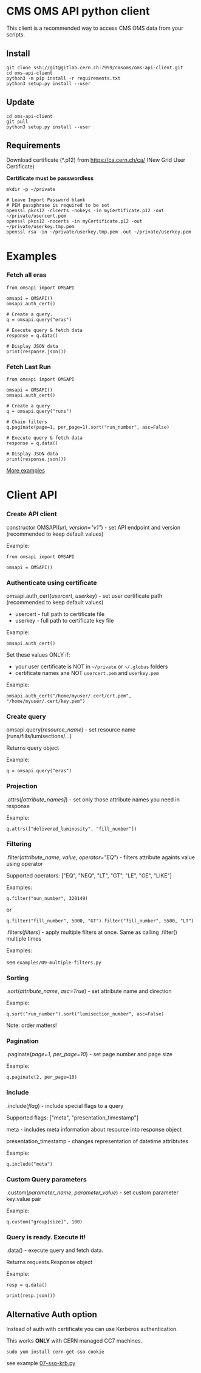 # CMS OMS API python client

This client is a recommended way to access CMS OMS data from your scripts.

## Install

```
git clone ssh://git@gitlab.cern.ch:7999/cmsoms/oms-api-client.git
cd oms-api-client
python3 -m pip install -r requirements.txt
python3 setup.py install --user
```

## Update
```
cd oms-api-client
git pull
python3 setup.py install --user
```

## Requirements

Download certificate (*.p12) from https://ca.cern.ch/ca/ (New Grid User Certificate)

**Certificate must be passwordless**

```
mkdir -p ~/private

# Leave Import Password blank
# PEM passphrase is required to be set
openssl pkcs12 -clcerts -nokeys -in myCertificate.p12 -out ~/private/usercert.pem
openssl pkcs12 -nocerts -in myCertificate.p12 -out ~/private/userkey.tmp.pem
openssl rsa -in ~/private/userkey.tmp.pem -out ~/private/userkey.pem
```

# Examples

### Fetch all eras
```
from omsapi import OMSAPI

omsapi = OMSAPI()
omsapi.auth_cert()

# Create a query.
q = omsapi.query("eras")

# Execute query & fetch data
response = q.data()

# Display JSON data
print(response.json())
```

### Fetch Last Run
```
from omsapi import OMSAPI

omsapi = OMSAPI()
omsapi.auth_cert()

# Create a query
q = omsapi.query("runs")

# Chain filters
q.paginate(page=1, per_page=1).sort("run_number", asc=False)

# Execute query & fetch data
response = q.data()

# Display JSON data
print(response.json())
```

[More examples](examples/)

# Client API

### Create API client
constructor OMSAPI(*url*, *version="v1"*) - set API endpoint and version (recommended to keep default values)

Example:
```
from omsapi import OMSAPI

omsapi = OMSAPI()
```

### Authenticate using certificate
omsapi.auth_cert(*usercert*, *userkey*) - set user certificate path (recommended to keep default values)

* usercert - full path to certificate file
* userkey - full path to certificate key file

Example:
```
omsapi.auth_cert()
```

Set these values ONLY if:
* your user certificate is NOT in `~/private` or `~/.globus` folders
* certificate names ane NOT `usercert.pem` and `userkey.pem`

Example:
```
omsapi.auth_cert("/home/myuser/.cert/crt.pem", "/home/myuser/.cert/key.pem") 
```

### Create query
omsapi.query(*resource_name*) - set resource name (runs/fills/lumisections/...)

Returns query object

Example:
```
q = omsapi.query("eras")
```

### Projection
.attrs(*[attribute_names]*) - set only those attribute names you need in response

Example:
```
q.attrs(["delivered_luminosity", "fill_number"])
```

### Filtering
.filter(*attribute_name*, *value*, *operator="EQ"*) - filters attribute againts value using operator

Supported operators: ["EQ", "NEQ", "LT", "GT", "LE", "GE", "LIKE"]

Examples:
```
q.filter("nun_number", 320149)
```
or
```
q.filter("fill_number", 5000, "GT").filter("fill_number", 5500, "LT")
```

.filters(*filters*) - apply multiple filters at once. Same as calling .filter() multiple times

Examples:

see `examples/09-multiple-filters.py`

### Sorting
.sort(*attribute_name*, *asc=True*) - set attribute name and direction

Example:
```
q.sort("run_number").sort("lumisection_number", asc=False)
```
Note: order matters!

### Pagination
.paginate(*page=1*, *per_page=10*) - set page number and page size

Example:
```
q.paginate(2, per_page=10)
```

### Include
.include(*flag*) - include special flags to a query

Supported flags: ["meta", "presentation_timestamp"]

meta - includes meta information about resource into response object

presentation_timestamp - changes representation of datetime attribtutes

Example:
```
q.include("meta")
```

### Custom Query parameters
.custom(*parameter_name*, *parameter_value*) - set custom parameter key:value pair

Example:
```
q.custom("group[size]", 100)
```

### Query is ready. Execute it!
.data() - execute query and fetch data.

Returns requests.Response object

Example:
```
resp = q.data()

print(resp.json())
```

## Alternative Auth option

Instead of auth with certificate you can use Kerberos authentication.

This works **ONLY** with CERN managed CC7 machines.

```
sudo yum install cern-get-sso-cookie
```

see example [07-sso-krb.py](examples/07-sso-krb.py)